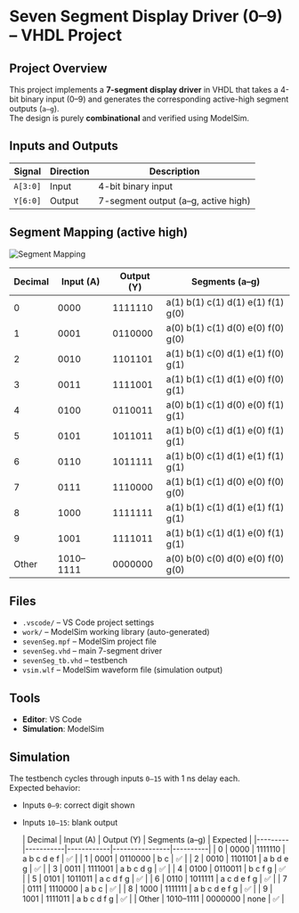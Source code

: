 # Seven Segment Display Driver (0–9) – VHDL Project

## Project Overview
This project implements a **7-segment display driver** in VHDL that takes a 4-bit binary input (0–9) and generates the corresponding active-high segment outputs (`a–g`).  
The design is purely **combinational** and verified using ModelSim.

## Inputs and Outputs
| Signal | Direction | Description |
|--------|-----------|-------------|
| `A[3:0]` | Input | 4-bit binary input |
| `Y[6:0]` | Output | 7-segment output (a–g, active high) |

## Segment Mapping (active high)

![Segment Mapping](relative/path/to/Segments.png)

Decimal | Input (A) | Output (Y)   | Segments (a–g)
--------|------------|--------------|----------------------------
0       | 0000       | 1111110      | a(1) b(1) c(1) d(1) e(1) f(1) g(0)
1       | 0001       | 0110000      | a(0) b(1) c(1) d(0) e(0) f(0) g(0)
2       | 0010       | 1101101      | a(1) b(1) c(0) d(1) e(1) f(0) g(1)
3       | 0011       | 1111001      | a(1) b(1) c(1) d(1) e(0) f(0) g(1)
4       | 0100       | 0110011      | a(0) b(1) c(1) d(0) e(0) f(1) g(1)
5       | 0101       | 1011011      | a(1) b(0) c(1) d(1) e(0) f(1) g(1)
6       | 0110       | 1011111      | a(1) b(0) c(1) d(1) e(1) f(1) g(1)
7       | 0111       | 1110000      | a(1) b(1) c(1) d(0) e(0) f(0) g(0)
8       | 1000       | 1111111      | a(1) b(1) c(1) d(1) e(1) f(1) g(1)
9       | 1001       | 1111011      | a(1) b(1) c(1) d(1) e(0) f(1) g(1)
Other   | 1010–1111  | 0000000      | a(0) b(0) c(0) d(0) e(0) f(0) g(0)

## Files

- `.vscode/` – VS Code project settings  
- `work/` – ModelSim working library (auto-generated)  
- `sevenSeg.mpf` – ModelSim project file  
- `sevenSeg.vhd` – main 7-segment driver  
- `sevenSeg_tb.vhd` – testbench  
- `vsim.wlf` – ModelSim waveform file (simulation output)  

## Tools
- **Editor**: VS Code  
- **Simulation**: ModelSim



## Simulation
The testbench cycles through inputs `0–15` with 1 ns delay each.  
Expected behavior:
- Inputs `0–9`: correct digit shown  
- Inputs `10–15`: blank output

  | Decimal | Input (A) | Output (Y) | Segments (a–g) | Expected |
|---------|-----------|------------|----------------|----------|
| 0 | 0000 | 1111110 | a b c d e f | ✅ |
| 1 | 0001 | 0110000 | b c | ✅ |
| 2 | 0010 | 1101101 | a b d e g | ✅ |
| 3 | 0011 | 1111001 | a b c d g | ✅ |
| 4 | 0100 | 0110011 | b c f g | ✅ |
| 5 | 0101 | 1011011 | a c d f g | ✅ |
| 6 | 0110 | 1011111 | a c d e f g | ✅ |
| 7 | 0111 | 1110000 | a b c | ✅ |
| 8 | 1000 | 1111111 | a b c d e f g | ✅ |
| 9 | 1001 | 1111011 | a b c d f g | ✅ |
| Other | 1010–1111 | 0000000 | none | ✅ |
